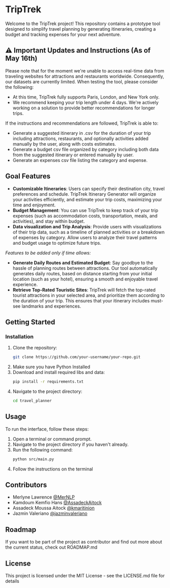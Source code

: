 # TripTrek

Welcome to the TripTrek project! This repository contains a prototype tool designed to simplify travel planning by generating itineraries, creating a budget and tracking expenses for your next adventure. 

## ⚠️ Important Updates and Instructions (As of May 16th)
Please note that for the moment we're unable to access real-time data from traveling websites for attractions and restaurants worldwide. Consequently, our datasets are currently limited. When testing the tool, please consider the following:
- At this time, TripTrek fully supports Paris, London, and New York only.
- We recommend keeping your trip length under 4 days. We're actively working on a solution to provide better recommendations for longer trips.

If the instructions and recommendations are followed, TripTrek is able to:
- Generate a suggested itinerary in .csv for the duration of your trip including attractions, restaurants, and optionally activities added manually by the user, along with costs estimates.
- Generate a budget csv file organized by category including both data from the suggested itinerary or entered manually by user.
- Generate an expenses csv file listing the category and expense.

## Goal Features
* **Customizable Itineraries**: Users can specify their destination city, travel preferences and schedule. TripTrek Itinerary Generator will organize your activities efficiently, and estimate your trip costs, maximizing your time and enjoyment.
* **Budget Management**: You can use TripTrek to keep track of your trip expenses (such as accommodation costs, transportation, meals, and activities), and stay within budget. 
* **Data visualization and Trip Analysis**: Provide users with visualizations of their trip data, such as a timeline of planned activities or a breakdown of expenses by category. Allow users to analyze their travel patterns and budget usage to optimize future trips.  

_Features to be added only if time allows:_

* **Generate Daily Routes and Estimated Budget**: Say goodbye to the hassle of planning routes between attractions. Our tool automatically generates daily routes, based on distance starting from your initial location (such as your hotel), ensuring a smooth and enjoyable travel experience.
* **Retrieve Top-Rated Touristic Sites**: TripTrek will fetch the top-rated tourist attractions in your selected area, and prioritize them according to the duration of your trip. This ensures that your itinerary includes must-see landmarks and experiences.

## Getting Started


### Installation

1. Clone the repository:
   ```bash
   git clone https://github.com/your-username/your-repo.git
   ```
2. Make sure you have Python Installed
3. Download and install required libs and data:
    ```bash
    pip install -r requirements.txt
    ```
2. Navigate to the project directory:
   ```bash
   cd travel_planner
   ```

## Usage

To run the interface, follow these steps:

1. Open a terminal or command prompt.
2. Navigate to the project directory if you haven't already.
3. Run the following command:
   ```bash
   python src/main.py
   ```
4. Follow the instructions on the terminal

## Contributors

* Merlyne Lawrence [@MerNLP](https://github.com/MerNLP)
* Kamdoum Kemfio Hans [@AssadeckAitock](https://github.com/AssadeckAitock)
* Assadeck Moussa Aitock [@kmaritinion](https://github.com/kmartinion)
* Jazmin Valeriano [@jazminvaleriano](https://github.com/jazminvaleriano)

## Roadmap

If you want to be part of the project as contributor and find out more about the current status, check out ROADMAP.md

## License

This project is licensed under the MIT License - see the LICENSE.md file for details
